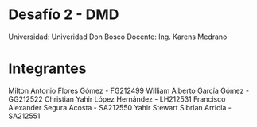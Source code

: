 # Desafío 2 - DMD
Universidad: Univeridad Don Bosco
Docente: Ing. Karens Medrano

# Integrantes

Milton Antonio Flores Gómez - FG212499
William Alberto García Gómez - GG212522
Christian Yahir López Hernández - LH212531
Francisco Alexander Segura Acosta - SA212550
Yahir Stewart Sibrian Arriola - SA212551
